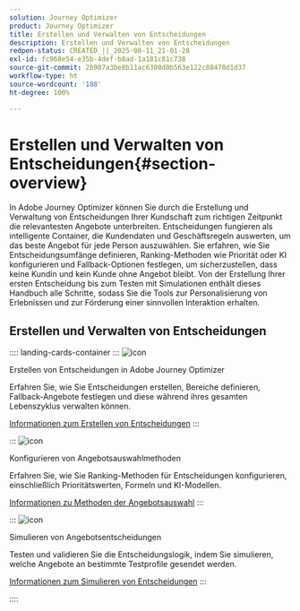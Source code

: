 ```yaml
---
solution: Journey Optimizer
product: Journey Optimizer
title: Erstellen und Verwalten von Entscheidungen
description: Erstellen und Verwalten von Entscheidungen
redpen-status: CREATED_||_2025-08-11_21-01-28
exl-id: fc968e54-e35b-4def-b8ad-1a181c81c738
source-git-commit: 2b907a3be8b11ac6308d0b563e122c88478d1d37
workflow-type: ht
source-wordcount: '188'
ht-degree: 100%

---
```


# Erstellen und Verwalten von Entscheidungen{#section-overview}

In Adobe Journey Optimizer können Sie durch die Erstellung und Verwaltung von Entscheidungen Ihrer Kundschaft zum richtigen Zeitpunkt die relevantesten Angebote unterbreiten. Entscheidungen fungieren als intelligente Container, die Kundendaten und Geschäftsregeln auswerten, um das beste Angebot für jede Person auszuwählen. Sie erfahren, wie Sie Entscheidungsumfänge definieren, Ranking-Methoden wie Priorität oder KI konfigurieren und Fallback-Optionen festlegen, um sicherzustellen, dass keine Kundin und kein Kunde ohne Angebot bleibt. Von der Erstellung Ihrer ersten Entscheidung bis zum Testen mit Simulationen enthält dieses Handbuch alle Schritte, sodass Sie die Tools zur Personalisierung von Erlebnissen und zur Förderung einer sinnvollen Interaktion erhalten.

## Erstellen und Verwalten von Entscheidungen

:::: landing-cards-container
:::
![icon](https://cdn.experienceleague.adobe.com/icons/circle-play.svg?lang=de)

Erstellen von Entscheidungen in Adobe Journey Optimizer

Erfahren Sie, wie Sie Entscheidungen erstellen, Bereiche definieren, Fallback-Angebote festlegen und diese während ihres gesamten Lebenszyklus verwalten können.

[Informationen zum Erstellen von Entscheidungen](../using/offers/offer-activities/create-offer-activities.md)
:::

:::
![icon](https://cdn.experienceleague.adobe.com/icons/gear.svg?lang=de)

Konfigurieren von Angebotsauswahlmethoden

Erfahren Sie, wie Sie Ranking-Methoden für Entscheidungen konfigurieren, einschließlich Prioritätswerten, Formeln und KI-Modellen.

[Informationen zu Methoden der Angebotsauswahl](../using/offers/offer-activities/configure-offer-selection.md)
:::

:::
![icon](https://cdn.experienceleague.adobe.com/icons/code-branch.svg?lang=de)

Simulieren von Angebotsentscheidungen

Testen und validieren Sie die Entscheidungslogik, indem Sie simulieren, welche Angebote an bestimmte Testprofile gesendet werden.

[Informationen zum Simulieren von Entscheidungen](../using/offers/offer-activities/simulation.md)
:::

::::
